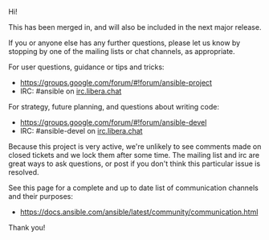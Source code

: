 Hi!

This has been merged in, and will also be included in the next major release.

If you or anyone else has any further questions, please let us know by stopping by one of the mailing lists or chat channels, as appropriate.

For user questions, guidance or tips and tricks:

   * https://groups.google.com/forum/#!forum/ansible-project
   * IRC: #ansible on [irc.libera.chat](https://libera.chat/)

For strategy, future planning, and questions about writing code:

   * https://groups.google.com/forum/#!forum/ansible-devel
   * IRC: #ansible-devel on [irc.libera.chat](https://libera.chat/)

Because this project is very active, we're unlikely to see comments made on closed tickets and we lock them after some time.
The mailing list and irc are great ways to ask questions, or post if you don't think this particular issue is resolved.

See  this page for a complete and up to date list of communication channels and their purposes:

   * https://docs.ansible.com/ansible/latest/community/communication.html

Thank you!
